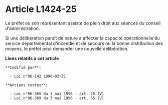 # Article L1424-25

Le préfet ou son représentant assiste de plein droit aux séances du conseil d'administration.

Si une délibération paraît de nature à affecter la capacité opérationnelle du service départemental d'incendie et de secours
ou la bonne distribution des moyens, le préfet peut demander une nouvelle délibération.

**Liens relatifs à cet article**

	**Codifié par**:

	  - Loi n°96-142 1996-02-21

	**Anciens textes**:

	  - Loi n°96-369 du 3 mai 1996 - art. 25 (V)
	  - Loi n°96-369 du 3 mai 1996 - art. 55 (V)
